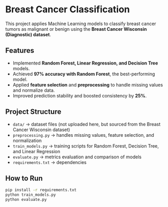 # Breast Cancer Classification

This project applies Machine Learning models to classify breast cancer tumors as malignant or benign using the **Breast Cancer Wisconsin (Diagnostic) dataset**.  

## Features
- Implemented **Random Forest, Linear Regression, and Decision Tree** models.  
- Achieved **97% accuracy with Random Forest**, the best-performing model.  
- Applied **feature selection** and **preprocessing** to handle missing values and normalize data.  
- Improved prediction stability and boosted consistency by **25%**.  

## Project Structure
- `data/` → dataset files (not uploaded here, but sourced from the Breast Cancer Wisconsin dataset)  
- `preprocessing.py` → handles missing values, feature selection, and normalization  
- `train_models.py` → training scripts for Random Forest, Decision Tree, and Linear Regression  
- `evaluate.py` → metrics evaluation and comparison of models  
- `requirements.txt` → dependencies  

## How to Run
```bash
pip install -r requirements.txt
python train_models.py
python evaluate.py

